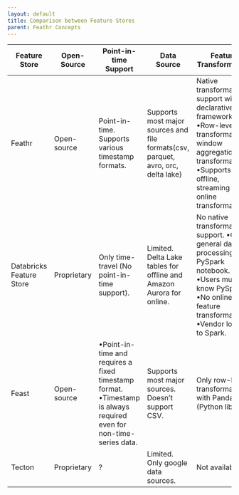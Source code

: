 ```yaml
---
layout: default
title: Comparison between Feature Stores
parent: Feathr Concepts
---
```


| Feature Store            | Open-Source | Point-in-time Support                                                                                              | Data Source                                                                       | Feature Transformation                                                                                                                                                          | Feature materialization                                                                                            | Performance                                                        | Feature Type                                         |
| ------------------------ | ----------- | ------------------------------------------------------------------------------------------------------------------ | --------------------------------------------------------------------------------- | ------------------------------------------------------------------------------------------------------------------------------------------------------------------------------- | ------------------------------------------------------------------------------------------------------------------ | ------------------------------------------------------------------ | ---------------------------------------------------- |
| Feathr                   | Open-source | Point-in-time. Supports various timestamp formats.                                                                 | Supports most major sources and file formats(csv, parquet, avro, orc, delta lake) | Native transformation support with declarative framework •Row-level transformation, window aggregation transformation. •Supports offline, streaming and online transformations. | Supports feature materialization via both Python API and configuration files + CLI Redis, CosmosDB, AeroSpike, SQL | Scales. Performant. with built-in, low-level Spark optimizations   | Tensor type (for deep learning/ML) + Primitive Types |
| Databricks Feature Store | Proprietary | Only time-travel (No point-in-time support).                                                                       | Limited. Delta Lake tables for offline and Amazon Aurora for online.              | No native transformation support. •Only general data processing with PySpark notebook. •Users must know PySpark. •No online feature transformation. •Vendor locked to Spark.    | Manually managed by notebook                                                                                       | Doesn’t have Spark optimizations but still scales because of Spark | Primitive Types                                      |
| Feast                    | Open-source | •Point-in-time and requires a fixed timestamp format. •Timestamp is always required even for non-time-series data. | Supports most major sources. Doesn’t support CSV.                                 | Only row-level transformation with Pandas (Python library)                                                                                                                      | Supports feature materialization via CLI                                                                           | Single node. In-memory. Doesn’t scale.                             | Primitive Types                                      |
| Tecton                   | Proprietary | ?                 | Limited. Only google data sources.                                                | Not available                                                                                                                                                                   | DynamoDB | Depending on Big Query performance                                 | Primitive Types                                      |